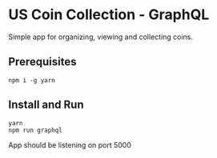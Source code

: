# US Coin Collection - GraphQL
Simple app for organizing, viewing and collecting coins.

## Prerequisites
```
npm i -g yarn
```
## Install and Run
```
yarn
npm run graphql
```
App should be listening on port 5000
